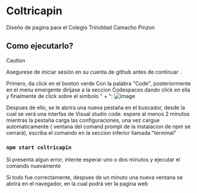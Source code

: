 # Coltricapin

Diseño de pagina para el Colegio Triniddad Camacho Pinzon

## Como ejecutarlo?
> [!CAUTION]
> Asegurese de iniciar sesión en su cuenta de github antes de continuar .


Primero,  da click en el booton verde Con la palabra "Code", posteriormente en el menu emergente dirijase a la seccion Codespaces dando click en ella y finalmente de click sobre el simbolo " + ":
![image](https://github.com/J4DR3Z/coltricapin/assets/70348839/6b059e6d-33ed-44e2-9b67-ef5131e6b1ee)

Despues de ello, se le abrira una nueva pestaña en el buscador, desde la cual se verá una interfas de Visual studio code. espere al menos 2 minutos  mientras la pestaña carga   las configuraciones, una vez cargue automaticamente ( ventana del comand prompt de la instalacion de npm se cerrará), escriba el comando en la seccion inferior llamada "terminal" 
### `npm start coltricapin`
Si presenta algun error,  intente esperar uno o dos minutos y ejecutar el comando nuevamente

Si todo fue correctamente, despues de un minuto una nueva ventana se abrira en el navegador, en la cual podrá ver la pagina web 
